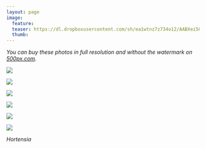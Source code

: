 ```yaml
---
layout: page
image:
  feature:
  teaser: https://dl.dropboxusercontent.com/sh/ea1wtnz7z734o12/AABXei5G0lbM9WgbzmDKPLm1a/luontokuvat/syksy/3/DS37921-245px.jpg
  thumb:
---
```


*You can buy these photos in full resolution and without the watermark on [500px.com](https://500px.com/minimuutticom/galleries/flowers).*

[![](https://dl.dropboxusercontent.com/sh/ea1wtnz7z734o12/AACLX64o0rYwRUflYpY3IcSWa/luontokuvat/syksy/3/DS37921-800px.jpg)](https://dl.dropboxusercontent.com/sh/ea1wtnz7z734o12/AADBlBezv9CLnyQXJlbauoiGa/luontokuvat/syksy/3/DS37921.jpg)

[![](https://dl.dropboxusercontent.com/sh/ea1wtnz7z734o12/AADc3XZG-dSH0-D-akr4jNkCa/luontokuvat/syksy/3/DS37923-800px.jpg)](https://dl.dropboxusercontent.com/sh/ea1wtnz7z734o12/AAAPex4v3M8le4c8foZM2x_wa/luontokuvat/syksy/3/DS37923.jpg)

[![](https://dl.dropboxusercontent.com/sh/ea1wtnz7z734o12/AADiCaSQqd97ELbqs79qwZj3a/luontokuvat/syksy/3/DS37925-800px.jpg)](https://dl.dropboxusercontent.com/sh/ea1wtnz7z734o12/AADOpmWrVF2DAp78dUTDiqa9a/luontokuvat/syksy/3/DS37925.jpg)

[![](https://dl.dropboxusercontent.com/sh/ea1wtnz7z734o12/AACV-wUlN4t6gYsUk9uAvFqYa/luontokuvat/syksy/3/DS37927-800px.jpg)](https://dl.dropboxusercontent.com/sh/ea1wtnz7z734o12/AACn-fGo1qM3fJADDcMS2N_Na/luontokuvat/syksy/3/DS37927.jpg)

[![](https://dl.dropboxusercontent.com/sh/ea1wtnz7z734o12/AACjQvif-LGl9AptVuxLKliza/luontokuvat/syksy/3/DS37930-800px.jpg)](https://dl.dropboxusercontent.com/sh/ea1wtnz7z734o12/AADR_Z64MP1HybGvw5w6pkUHa/luontokuvat/syksy/3/DS37930.jpg)

[![](https://dl.dropboxusercontent.com/sh/ea1wtnz7z734o12/AAAo46lgphl8FNPQhcd3-0z1a/luontokuvat/syksy/3/DS37932-800px.jpg)](https://dl.dropboxusercontent.com/sh/ea1wtnz7z734o12/AABhiyu3YsOsdwFaV7-yj46Ba/luontokuvat/syksy/3/DS37932.jpg)

*Hortensia*
